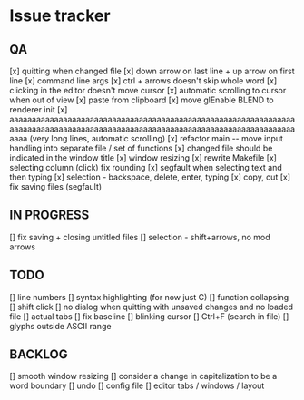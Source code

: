 # Issue tracker

## QA
[x] quitting when changed file
[x] down arrow on last line + up arrow on first line
[x] command line args
[x] ctrl + arrows doesn't skip whole word
[x] clicking in the editor doesn't move cursor
[x] automatic scrolling to cursor when out of view
[x] paste from clipboard
[x] move glEnable BLEND to renderer init
[x] aaaaaaaaaaaaaaaaaaaaaaaaaaaaaaaaaaaaaaaaaaaaaaaaaaaaaaaaaaaaaaaaaaaaaaaaaaaaaaaaaaaaaaaaaaaaaaaaaaaaaaaaaaaaaaaaaaaaaaaaaaaaaaaaaaaa (very long lines, automatic scrolling)
[x] refactor main -- move input handling into separate file / set of functions
[x] changed file should be indicated in the window title
[x] window resizing
[x] rewrite Makefile
[x] selecting column (click) fix rounding
[x] segfault when selecting text and then typing
[x] selection - backspace, delete, enter, typing
[x] copy, cut
[x] fix saving files (segfault)

## IN PROGRESS
[] fix saving + closing untitled files
[] selection - shift+arrows, no mod arrows

## TODO
[] line numbers
[] syntax highlighting (for now just C)
[] function collapsing
[] shift click
[] no dialog when quitting with unsaved changes and no loaded file
[] actual tabs
[] fix baseline
[] blinking cursor
[] Ctrl+F (search in file)
[] glyphs outside ASCII range

## BACKLOG
[] smooth window resizing
[] consider a change in capitalization to be a word boundary
[] undo
[] config file
[] editor tabs / windows / layout
